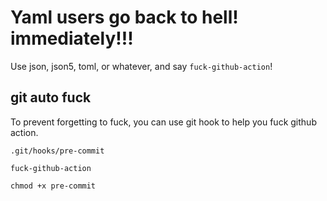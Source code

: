 Yaml users go back to hell! immediately!!!
==========================================

Use json, json5, toml, or whatever, and say `fuck-github-action`!

## git auto fuck

To prevent forgetting to fuck, you can use git hook to help you fuck github action.

`.git/hooks/pre-commit`

```shell
fuck-github-action
```

```shell
chmod +x pre-commit
```